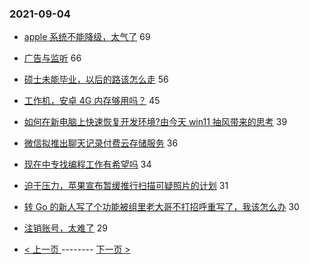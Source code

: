### 2021-09-04 
- [apple 系统不能降级，太气了](https://www.v2ex.com/t/799764) 69
- [广告与监听](https://www.v2ex.com/t/799831) 66
- [硕士未能毕业，以后的路该怎么走](https://www.v2ex.com/t/799819) 56
- [工作机，安卓 4G 内存够用吗？](https://www.v2ex.com/t/799793) 45
- [如何在新电脑上快速恢复开发环境?由今天 win11 抽风带来的思考](https://www.v2ex.com/t/799772) 39
- [微信拟推出聊天记录付费云存储服务](https://www.v2ex.com/t/799839) 36
- [现在中专找编程工作有希望吗](https://www.v2ex.com/t/799769) 34
- [迫于压力，苹果宣布暂缓推行扫描可疑照片的计划](https://www.v2ex.com/t/799776) 31
- [转 Go 的新人写了个功能被组里老大哥不打招呼重写了，我该怎么办](https://www.v2ex.com/t/799838) 30
- [注销账号，太难了](https://www.v2ex.com/t/799827) 29 

- [ < 上一页 ](https://github.com/able8/v2ex-hot-record/blob/master/2021-09-03.md) -------- [ 下一页 > ](https://github.com/able8/v2ex-hot-record/blob/master/2021-09-05.md)